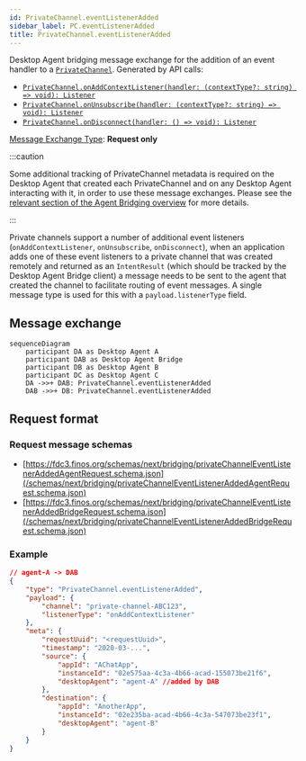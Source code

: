 ```yaml
---
id: PrivateChannel.eventListenerAdded
sidebar_label: PC.eventListenerAdded
title: PrivateChannel.eventListenerAdded
---
```


Desktop Agent bridging message exchange for the addition of an event handler to a [`PrivateChannel`](../../api/ref/PrivateChannel). Generated by API calls:

- [`PrivateChannel.onAddContextListener(handler: (contextType?: string) => void): Listener`](../../api/ref/PrivateChannel#onaddcontextlistener)
- [`PrivateChannel.onUnsubscribe(handler: (contextType?: string) => void): Listener`](../../api/ref/PrivateChannel#onunsubscribe)
- [`PrivateChannel.onDisconnect(handler: () => void): Listener`](../../api/ref/PrivateChannel#ondisconnect)

[Message Exchange Type](../spec#individual-message-exchanges): **Request only**

:::caution

Some additional tracking of PrivateChannel metadata is required on the Desktop Agent that created each PrivateChannel and on any Desktop Agent interacting with it, in order to use these message exchanges. Please see the [relevant section of the Agent Bridging overview](../spec#privatechannels) for more details.

:::

Private channels support a number of additional event listeners (`onAddContextListener`, `onUnsubscribe`, `onDisconnect`), when an application adds one of these event listeners to a private channel that was created remotely and returned as an `IntentResult` (which should be tracked by the Desktop Agent Bridge client) a message needs to be sent to the agent that created the channel to facilitate routing of event messages. A single message type is used for this with a `payload.listenerType` field.

## Message exchange

```mermaid
sequenceDiagram
    participant DA as Desktop Agent A
    participant DAB as Desktop Agent Bridge
    participant DB as Desktop Agent B
    participant DC as Desktop Agent C
    DA ->>+ DAB: PrivateChannel.eventListenerAdded
    DAB ->>+ DB: PrivateChannel.eventListenerAdded
```

## Request format

### Request message schemas

- [https://fdc3.finos.org/schemas/next/bridging/privateChannelEventListenerAddedAgentRequest.schema.json](/schemas/next/bridging/privateChannelEventListenerAddedAgentRequest.schema.json)
- [https://fdc3.finos.org/schemas/next/bridging/privateChannelEventListenerAddedBridgeRequest.schema.json](/schemas/next/bridging/privateChannelEventListenerAddedBridgeRequest.schema.json)

### Example

```json
// agent-A -> DAB
{
    "type": "PrivateChannel.eventListenerAdded",
    "payload": {
        "channel": "private-channel-ABC123",
        "listenerType": "onAddContextListener"
    },
    "meta": {
        "requestUuid": "<requestUuid>",
        "timestamp": "2020-03-...",
        "source": {
            "appId": "AChatApp",
            "instanceId": "02e575aa-4c3a-4b66-acad-155073be21f6",
            "desktopAgent": "agent-A" //added by DAB
        },
        "destination": {
            "appId": "AnotherApp",
            "instanceId": "02e235ba-acad-4b66-4c3a-547073be23f1",
            "desktopAgent": "agent-B"
        }
    }
}
```
